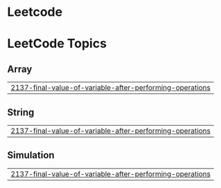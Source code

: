 # Leetcode
<!---LeetCode Topics Start-->
# LeetCode Topics
## Array
|  |
| ------- |
| [2137-final-value-of-variable-after-performing-operations](https://github.com/StevenTharwat/Leetcode/tree/master/2137-final-value-of-variable-after-performing-operations) |
## String
|  |
| ------- |
| [2137-final-value-of-variable-after-performing-operations](https://github.com/StevenTharwat/Leetcode/tree/master/2137-final-value-of-variable-after-performing-operations) |
## Simulation
|  |
| ------- |
| [2137-final-value-of-variable-after-performing-operations](https://github.com/StevenTharwat/Leetcode/tree/master/2137-final-value-of-variable-after-performing-operations) |
<!---LeetCode Topics End-->
